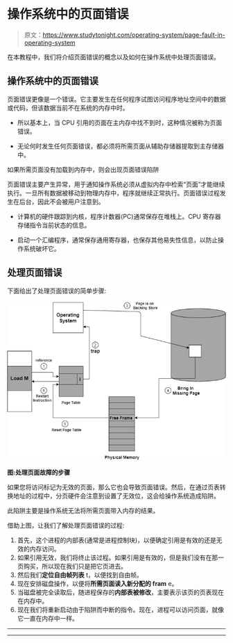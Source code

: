 # 操作系统中的页面错误

> 原文：<https://www.studytonight.com/operating-system/page-fault-in-operating-system>

在本教程中，我们将介绍页面错误的概念以及如何在操作系统中处理页面错误。

## 操作系统中的页面错误

页面错误更像是一个错误。它主要发生在任何程序试图访问程序地址空间中的数据或代码，但该数据当前不在系统的内存中时。

*   所以基本上，当 CPU 引用的页面在主内存中找不到时，这种情况被称为页面错误。

*   无论何时发生任何页面错误，都必须将所需页面从辅助存储器提取到主存储器中。

如果所需页面没有加载到内存中，则会出现页面错误陷阱

页面错误主要产生异常，用于通知操作系统必须从虚拟内存中检索“页面”才能继续执行。一旦所有数据被移动到物理内存中，程序就继续正常执行。页面错误过程发生在后台，因此不会被用户注意到。

*   计算机的硬件跟踪到内核，程序计数器(PC)通常保存在堆栈上。CPU 寄存器存储指令当前状态的信息。

*   启动一个汇编程序，通常保存通用寄存器，也保存其他易失性信息，以防止操作系统破坏它。

## 处理页面错误

下面给出了处理页面错误的简单步骤:

![](img/c665794e254278eaf8c9d214dac883e0.png)

**图:处理页面故障的步骤**

如果您将访问标记为无效的页面，那么它也会导致页面错误。然后，在通过页表转换地址的过程中，分页硬件会注意到设置了无效位，这会给操作系统造成陷阱。

此陷阱主要是操作系统无法将所需页面带入内存的结果。

借助上图，让我们了解处理页面错误的过程:

1.  首先，这个进程的内部表(通常是进程控制块)，以便确定引用是有效的还是无效的内存访问。
2.  如果引用无效，我们将终止该过程。如果引用是有效的，但是我们没有在那一页购买，所以现在我们只是把它页进去。
3.  然后我们**定位自由帧列表** t，以便找到自由帧。
4.  现在安排磁盘操作，以便将**所需页面读入新分配的 fram** e。
5.  当磁盘被完全读取后，随进程保存的**内部表被修改**，主要表示该页的页表现在在内存中。
6.  现在我们将重新启动由于陷阱而中断的指令。现在，进程可以访问页面，就像它一直在内存中一样。



* * *

* * *